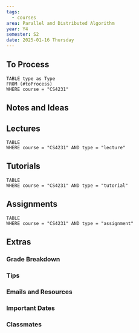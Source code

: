 ```yaml
---
tags:
  - courses
area: Parallel and Distributed Algorithm
year: Y4
semester: S2
date: 2025-01-16 Thursday
---
```

## To Process
```dataview
TABLE type as Type
FROM (#toProcess) 
WHERE course = "CS4231"
```

## Notes and Ideas

## Lectures
```dataview
TABLE
WHERE course = "CS4231" AND type = "lecture"
```

## Tutorials
```dataview
TABLE
WHERE course = "CS4231" AND type = "tutorial"
```

## Assignments
```dataview
TABLE
WHERE course = "CS4231" AND type = "assignment"
```

## Extras
### Grade Breakdown
### Tips
### Emails and Resources
### Important Dates
### Classmates